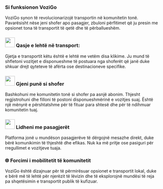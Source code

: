 ### Si funksionon VoziGo
VoziGo synon të revolucionarizojë transportin në komunitetin tonë. Pavarësisht nëse jeni shofer apo pasagjer, zbuloni përfitimet që ju presin me opsionet tona të transportit të qetë dhe të përballueshëm.

### <img src="svg/kola.svg" width="32" height="32"> Qasje e lehtë në transport:
Gjetja e transportit këtu është e lehtë me vetëm disa klikime. Ju mund të shfletoni vozitjet e disponueshme të postuara nga shoferët që janë duke shkuar drejt qyteteve të afërta ose destinacioneve specifike.

### <img src="svg/rabota.svg" width="32" height="32"> Gjeni punë si shofer
Bashkohuni me komunitetin tonë si shofer pa asnjë abonim. Thjesht regjistrohuni dhe filloni të postoni disponueshmërinë e vozitjes suaj. Është një mënyrë e përshtatshme për të fituar para shtesë dhe për të ndihmuar komunitetin tuaj.

### <img src="svg/rabota.svg" width="32" height="32"> Lidheni me pasagjerët
Platforma jonë u mundëson pasagjerëve të dërgojnë mesazhe direkt, duke bërë komunikimin të thjeshtë dhe efikas. Nuk ka më pritje ose pasiguri për rregullimet e vozitjeve tuaja.

### 🌐 Forcimi i mobilitetit të komunitetit
VoziGo është dizajnuar për të përmirësuar opsionet e transportit lokal, duke e bërë më të lehtë për njerëzit të lëvizin dhe të eksplorojnë mundësi të reja pa shqetësimin e transportit publik të kufizuar.
